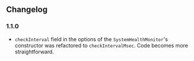 ## Changelog

### 1.1.0

- `checkInterval` field in the options of the `SystemHealthMonitor`'s constructor was refactored to
`checkIntervalMsec`. Code becomes more straightforward.
